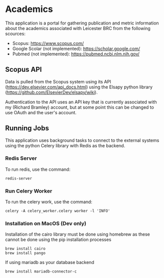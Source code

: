 # Academics

This application is a portal for gathering publication and metric
information about the academics associated with Leicester BRC from
the following scources:

* Scopus: https://www.scopus.com/
* Google Scolar (not implemented): https://scholar.google.com/
* Pubmed (not implemented): https://pubmed.ncbi.nlm.nih.gov/

## Scopus API

Data is pulled from the Scopus system using its
API (https://dev.elsevier.com/api_docs.html) using the
Elsapy python library (https://github.com/ElsevierDev/elsapy/wiki).

Authentication to the API uses an API key that is currently associated
with my (Richard Bramley) account, but at some point this can be changed
to use OAuth and the user's account.

## Running Jobs

This application uses background tasks to connect to the external
systems using the python Celery library with Redis as the backend.

### Redis Server

To run redis, use the command:

```
redis-server
```

### Run Celery Worker

To run the celery work, use the command:

```
celery -A celery_worker.celery worker -l 'INFO'
```

### Installation on MacOS (Dev only)

Installation of the cairo library must be done using homebrew
as these cannot be done using the pip installation processes

```
brew install cairo
brew install pango
```

If using mariadb as your database backend

```
brew install mariadb-connector-c
```